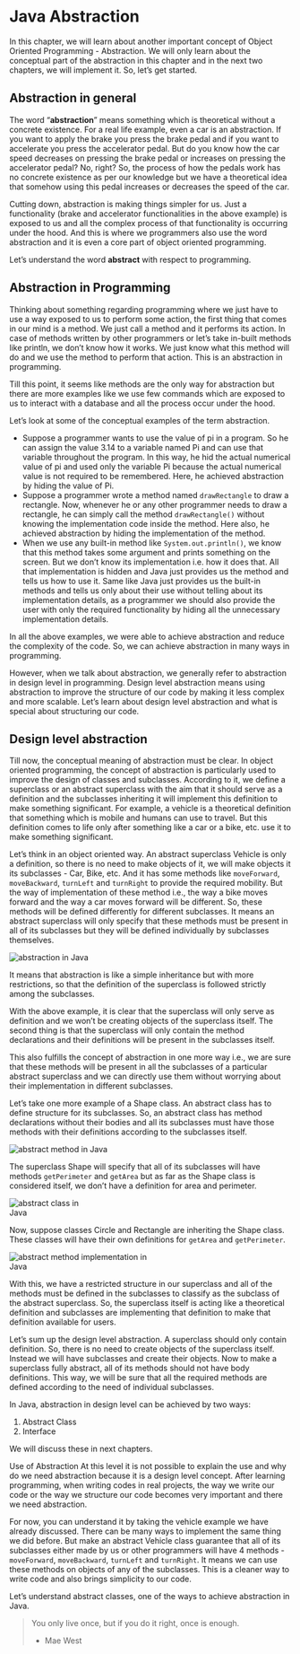 # Java Abstraction

In this chapter, we will learn about another important concept of Object Oriented Programming - Abstraction. We will only learn about the conceptual part of the abstraction in this chapter and in the next two chapters, we will implement it. So, let’s get started.

## Abstraction in general

The word “**abstraction**” means something which is theoretical without a concrete existence. For a real life example, even a car is an abstraction. If you want to apply the brake you press the brake pedal and if you want to accelerate you press the accelerator pedal. But do you know how the car speed decreases on pressing the brake pedal or increases on pressing the accelerator pedal? No, right? So, the process of how the pedals work has no concrete existence as per our knowledge but we have a theoretical idea that somehow using this pedal increases or decreases the speed of the car.

Cutting down, abstraction is making things simpler for us. Just a functionality (brake and accelerator functionalities in the above example) is exposed to us  and all the complex process of that functionality is occurring under the hood. And this is where we programmers also use the word abstraction and it is even a core part of object oriented programming.

Let’s understand the word **abstract** with respect to programming.

## Abstraction in Programming

Thinking about something regarding programming where we just have to use a way exposed to us to perform some action, the first thing that comes in our mind is a method. We just call a method and it performs its action. In case of methods written by other programmers or let’s take in-built methods like println, we don’t know how it works. We just know what this method will do and we use the method to perform that action. This is an abstraction in programming.

Till this point, it seems like methods are the only way for abstraction but there are more examples like we use few commands which are exposed to us to interact with a database and all the process occur under the hood.

Let’s look at some of the conceptual examples of the term abstraction.

*   Suppose a programmer wants to use the value of pi in a program. So he can assign the value 3.14 to a variable named Pi and can use that variable throughout the program. In this way, he hid the actual numerical value of pi and used only the variable Pi because the actual numerical value is not required to be remembered. Here, he achieved abstraction by hiding the value of Pi.
*   Suppose a programmer wrote a method named `drawRectangle` to draw a rectangle. Now, whenever he or any other programmer needs to draw a rectangle, he can simply call the method `drawRectangle()` without knowing the implementation code inside the method. Here also, he achieved abstraction by hiding the implementation of the method.
*   When we use any built-in method like `System.out.println()`, we know that this method takes some argument and prints something on the screen. But we don’t know its implementation i.e. how it does that. All that implementation is hidden and Java just provides us the method and tells us how to use it. Same like Java just provides us the built-in methods and tells us only about their use without telling about its implementation details, as a programmer we should also provide the user with only the required functionality by hiding all the unnecessary implementation details.

In all the above examples, we were able to achieve abstraction and reduce the complexity of the code. So, we can achieve abstraction in many ways in programming.

However, when we talk about abstraction, we generally refer to abstraction in design level in programming. Design level abstraction means using abstraction to improve the structure of our code by making it less complex and more scalable. Let’s learn about design level abstraction and what is special about structuring our code.

## Design level abstraction

Till now, the conceptual meaning of abstraction must be clear. In object oriented programming, the concept of abstraction is particularly used to improve the design of classes and subclasses. According to it, we define a superclass or an abstract superclass with the aim that it should serve as a definition and the subclasses inheriting it will implement this definition to make something significant. For example, a vehicle is a theoretical definition that something which is mobile and humans can use to travel. But this definition comes to life only after something like a car or a bike, etc. use it to make something significant.

Let’s think in an object oriented way. An abstract superclass Vehicle is only a definition, so there is no need to make objects of it, we will make objects it its subclasses - Car, Bike, etc. And it has some methods like `moveForward`, `moveBackward`, `turnLeft` and `turnRight` to provide the required mobility. But the way of implementation of these method i.e., the way a bike moves forward and the way a car moves forward will be different. So, these methods will be defined differently for different subclasses. It means an abstract superclass will only specify that these methods must be present in all of its subclasses but they will be defined individually by subclasses themselves.

<img alt="abstraction in Java" src="https://web.archive.org/web/20240416071054im_/https://www.codesdope.com/pa-images-bucket/courses/java/p28.png" style="max-width:55%;height:auto;"/>

It means that abstraction is like a simple inheritance but with more restrictions, so that the definition of the superclass is followed strictly among the subclasses.

With the above example, it is clear that the superclass will only serve as definition and we won’t be creating objects of the superclass itself. The second thing is that the superclass will only contain the method declarations and their definitions will be present in the subclasses itself.

This also fulfills the concept of abstraction in one more way i.e., we are sure that these methods will be present in all the subclasses of a particular abstract superclass and we can directly use them without worrying about their implementation in different subclasses.

Let’s take one more example of a Shape class. An abstract class has to define structure for its subclasses. So, an abstract class has method declarations without their bodies and all its subclasses must have those methods with their definitions according to the subclasses itself.

<img alt="abstract method in Java" src="https://web.archive.org/web/20240416071054im_/https://www.codesdope.com/pa-images-bucket/courses/java/p29.png" style="max-width:60%;height:auto;"/>

The superclass Shape will specify that all of its subclasses will have methods `getPerimeter` and `getArea` but as far as the Shape class is considered itself, we don’t have a definition for area and perimeter.

<img alt="abstract class in Java" src="https://web.archive.org/web/20240416071054im_/https://www.codesdope.com/pa-images-bucket/courses/java/p30.png" style="max-width:30%;height:auto;"/>

Now, suppose classes Circle and Rectangle are inheriting the Shape class. These classes will have their own definitions for `getArea` and `getPerimeter`.

<img alt="abstract method implementation in Java" src="https://web.archive.org/web/20240416071054im_/https://www.codesdope.com/pa-images-bucket/courses/java/p31.png" style="max-width:50%;height:auto;"/>

With this, we have a restricted structure in our superclass and all of the methods must be defined in the subclasses to classify as the subclass of the abstract superclass. So, the superclass itself is acting like a theoretical definition and subclasses are implementing that definition to make that definition available for users.

Let’s sum up the design level abstraction. A superclass should only contain definition. So, there is no need to create objects of the superclass itself. Instead we will have subclasses and create their objects. Now to make a superclass fully abstract, all of its methods should not have body definitions. This way, we will be sure that all the required methods are defined according to the need of individual subclasses.

In Java, abstraction in design level can be achieved by two ways:

1.  Abstract Class
2.  Interface

We will discuss these in next chapters.

Use of Abstraction
At this level it is not possible to explain the use and why do we need abstraction because it is a design level concept. After learning programming, when writing codes in real projects, the way we write our code or the way we structure our code becomes very important and there we need abstraction.

For now, you can understand it by taking the vehicle example we have already discussed. There can be many ways to implement the same thing we did before. But make an abstract Vehicle class guarantee that all of its subclasses either made by us or other programmers will have 4 methods - `moveForward`, `moveBackward`, `turnLeft` and `turnRight`. It means we can use these methods on objects of any of the subclasses. This is a cleaner way to write code and also brings simplicity to our code.

Let’s understand abstract classes, one of the ways to achieve abstraction in Java.        

> You only live once, but if you do it right, once is enough.
>
> - Mae West
